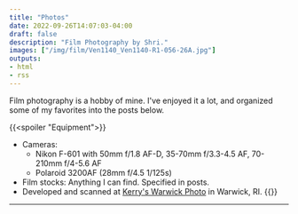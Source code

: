 ```yaml
---
title: "Photos"
date: 2022-09-26T14:07:03-04:00
draft: false
description: "Film Photography by Shri."
images: ["/img/film/Ven1140_Ven1140-R1-056-26A.jpg"]
outputs:
- html
- rss
---
```

Film photography is a hobby of mine. I've enjoyed it a lot, and organized some of my favorites into the posts below.

{{<spoiler "Equipment">}}
- Cameras: 
    - Nikon F-601 with 50mm f/1.8 AF-D, 35-70mm f/3.3-4.5 AF, 70-210mm f/4-5.6 AF
    - Polaroid 3200AF (28mm f/4.5 1/125s)
- Film stocks: Anything I can find. Specified in posts.
- Developed and scanned at [Kerry's Warwick Photo](http://www.kerryswarwickphoto.com/) in Warwick, RI.
{{</spoiler>}}

***